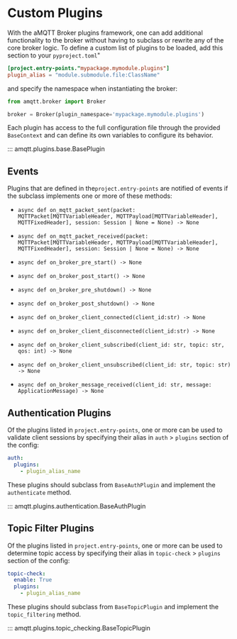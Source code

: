 # Custom Plugins

With the aMQTT Broker plugins framework, one can add additional functionality to the broker without
having to subclass or rewrite any of the core broker logic. To define a custom list of plugins to be loaded,
add this section to your `pyproject.toml`"

```toml
[project.entry-points."mypackage.mymodule.plugins"]
plugin_alias = "module.submodule.file:ClassName"
```

and specify the namespace when instantiating the broker:

```python
from amqtt.broker import Broker

broker = Broker(plugin_namespace='mypackage.mymodule.plugins')

```

Each plugin has access to the full configuration file through the provided `BaseContext` and can define
its own variables to configure its behavior.

::: amqtt.plugins.base.BasePlugin

## Events

Plugins that are defined in the`project.entry-points` are notified of events if the subclass 
implements one or more of these methods:


- `async def on_mqtt_packet_sent(packet: MQTTPacket[MQTTVariableHeader, MQTTPayload[MQTTVariableHeader], MQTTFixedHeader], session: Session | None = None) -> None`
- `async def on_mqtt_packet_received(packet: MQTTPacket[MQTTVariableHeader, MQTTPayload[MQTTVariableHeader], MQTTFixedHeader], session: Session | None = None) -> None`

- `async def on_broker_pre_start() -> None`
- `async def on_broker_post_start() -> None`
- `async def on_broker_pre_shutdown() -> None`
- `async def on_broker_post_shutdown() -> None`

- `async def on_broker_client_connected(client_id:str) -> None`
- `async def on_broker_client_disconnected(client_id:str) -> None`

- `async def on_broker_client_subscribed(client_id: str, topic: str, qos: int) -> None`
- `async def on_broker_client_unsubscribed(client_id: str, topic: str) -> None`

- `async def on_broker_message_received(client_id: str, message: ApplicationMessage) -> None`


## Authentication Plugins

Of the plugins listed in `project.entry-points`, one or more can be used to validate client sessions
by specifying their alias in `auth` > `plugins` section of the config:

```yaml
auth:
  plugins:
    - plugin_alias_name
```

These plugins should subclass from `BaseAuthPlugin` and implement the `authenticate` method.

::: amqtt.plugins.authentication.BaseAuthPlugin

## Topic Filter Plugins

Of the plugins listed in `project.entry-points`, one or more can be used to determine topic access
by specifying their alias in `topic-check` > `plugins` section of the config:

```yaml
topic-check:
  enable: True
  plugins:
    - plugin_alias_name
```

These plugins should subclass from `BaseTopicPlugin` and implement the `topic_filtering` method.


::: amqtt.plugins.topic_checking.BaseTopicPlugin
